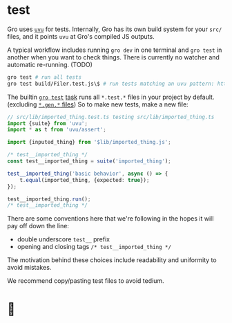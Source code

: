 # test

Gro uses [`uvu`](https://github.com/lukeed/uvu) for tests.
Internally, Gro has its own build system for your `src/` files,
and it points `uvu` at Gro's compiled JS outputs.

A typical workflow includes running `gro dev` in one terminal
and `gro test` in another when you want to check things.
There is currently no watcher and automatic re-running. (TODO)

```bash
gro test # run all tests
gro test build/Filer.test.js\$ # run tests matching an uvu pattern: https://github.com/lukeed/uvu
```

The builtin [`gro test`](/src/test.task.ts)
[task](/src/task/README.md) runs all `*.test.*` files in your project by default.
(excluding [`*.gen.*` files](/src/gen/README.md))
So to make new tests, make a new file:

```ts
// src/lib/imported_thing.test.ts testing src/lib/imported_thing.ts
import {suite} from 'uvu';
import * as t from 'uvu/assert';

import {inputed_thing} from '$lib/imported_thing.js';

/* test__imported_thing */
const test__imported_thing = suite('imported_thing');

test__imported_thing('basic behavior', async () => {
	t.equal(imported_thing, {expected: true});
});

test__imported_thing.run();
/* test__imported_thing */
```

There are some conventions here that we're following
in the hopes it will pay off down the line:

- double underscore `test__` prefix
- opening and closing tags `/* test__imported_thing */`

The motivation behind these choices include readability and uniformity to avoid mistakes.

We recommend copy/pasting test files to avoid tedium.

# 🐌
